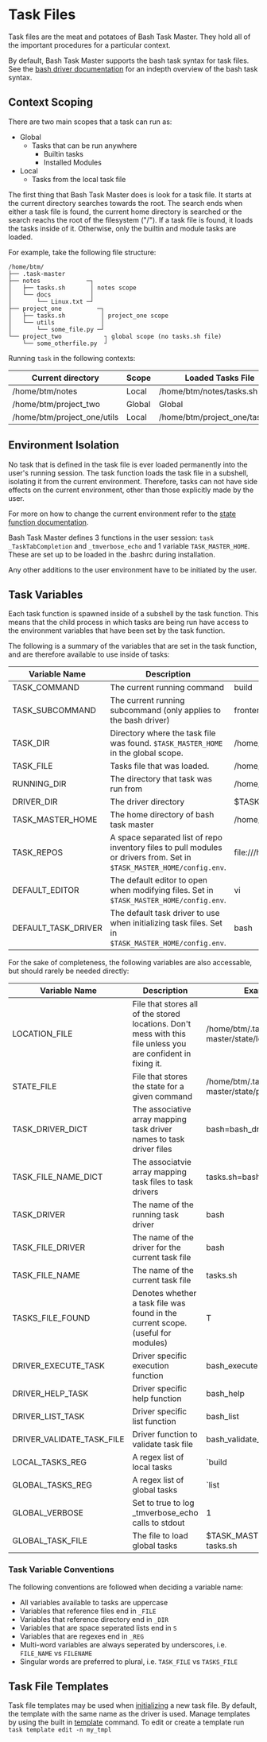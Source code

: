 # Task Files

Task files are the meat and potatoes of Bash Task Master.
They hold all of the important procedures for a particular context.

By default, Bash Task Master supports the bash task syntax for task files.
See the [bash driver documentation](/drivers#bash-driver) for an indepth overview of the bash task syntax.

## Context Scoping

There are two main scopes that a task can run as:

* Global
    * Tasks that can be run anywhere
        * Builtin tasks
        * Installed Modules
* Local
    * Tasks from the local task file

The first thing that Bash Task Master does is look for a task file.
It starts at the current directory searches towards the root.
The search ends when either a task file is found, the current home directory is searched or the search reachs the root of the filesystem ("/").
If a task file is found, it loads the tasks inside of it.
Otherwise, only the builtin and module tasks are loaded.

For example, take the following file structure:

```
/home/btm/
├── .task-master
├── notes             ─┐
│   ├── tasks.sh       │ notes scope
│   └── docs           │
│       └── Linux.txt ─┘
├── project_one          ─┐
│   ├── tasks.sh          │ project_one scope
│   └── utils             │
│       └── some_file.py ─┘
└── project_two            ┐ global scope (no tasks.sh file)
    └── some_otherfile.py  ┘
```

Running `task` in the following contexts:

| Current directory           | Scope  | Loaded Tasks File              |
|-----------------------------|--------|--------------------------------|
| /home/btm/notes             | Local  | /home/btm/notes/tasks.sh       |
| /home/btm/project_two       | Global | Global                         |
| /home/btm/project_one/utils | Local  | /home/btm/project_one/tasks.sh |


## Environment Isolation

No task that is defined in the task file is ever loaded permanently into the user's running session.
The task function loads the task file in a subshell, isolating it from the current environment.
Therefore, tasks can not have side effects on the current environment, other than those explicitly made by the user.

For more on how to change the current environment refer to the [state function documentation](/state).

Bash Task Master defines 3 functions in the user session: `task` `_TaskTabCompletion` and `_tmverbose_echo` and 1 variable `TASK_MASTER_HOME`.
These are set up to be loaded in the .bashrc during installation.

Any other additions to the user environment have to be initiated by the user.

## Task Variables

Each task function is spawned inside of a subshell by the task function.
This means that the child process in which tasks are being run have access to the environment variables that have been set by the task function.

The following is a summary of the variables that are set in the task function, and are therefore available to use inside of tasks:

| Variable Name  | Description | Example Value |
|----------------|-------------|---------------|
| TASK_COMMAND   | The current running command | build |
| TASK_SUBCOMMAND | The current running subcommand (only applies to the bash driver)| frontend |
| TASK_DIR       | Directory where the task file was found. `$TASK_MASTER_HOME` in the global scope. | /home/btm/notes |
| TASK_FILE      | Tasks file that was loaded. | /home/btm/notes/tasks.sh |
| RUNNING_DIR    | The directory that task was run from | /home/btm/project_one/utils |
| DRIVER_DIR     | The driver directory | $TASK_MASTER_HOME/lib/drivers |
| TASK_MASTER_HOME | The home directory of bash task master | /home/btm/.task-master |
| TASK_REPOS | A space separated list of repo inventory files to pull modules or drivers from. Set in `$TASK_MASTER_HOME/config.env`. | file:///home/btm/repo/inventory |
| DEFAULT_EDITOR | The default editor to open when modifying files. Set in `$TASK_MASTER_HOME/config.env`. | vi |
| DEFAULT_TASK_DRIVER | The default task driver to use when initializing task files. Set in `$TASK_MASTER_HOME/config.env`. | bash |


For the sake of completeness, the following variables are also accessable, but should rarely be needed directly:

| Variable Name  | Description | Example Value |
|----------------|-------------|---------------|
| LOCATION_FILE | File that stores all of the stored locations. Don't mess with this file unless you are confident in fixing it. | /home/btm/.task-master/state/locations.vars |
| STATE_FILE     | File that stores the state for a given command | /home/btm/.task-master/state/project_one/build.vars |
| TASK_DRIVER_DICT | The associative array mapping task driver names to task driver files | bash=bash_driver.sh |
| TASK_FILE_NAME_DICT | The associatvie array mapping task files to task drivers | tasks.sh=bash |
| TASK_DRIVER | The name of the running task driver | bash |
| TASK_FILE_DRIVER | The name of the driver for the current task file | bash |
| TASK_FILE_NAME | The name of the current task file | tasks.sh |
| TASKS_FILE_FOUND | Denotes whether a task file was found in the current scope. (useful for modules) | T |
| DRIVER_EXECUTE_TASK | Driver specific execution function | bash_execute |
| DRIVER_HELP_TASK | Driver specific help function  | bash_help |
| DRIVER_LIST_TASK | Driver specific list function  | bash_list |
| DRIVER_VALIDATE_TASK_FILE | Driver function to validate task file | bash_validate_file |
| LOCAL_TASKS_REG | A regex list of local tasks | `build|run|kill` |
| GLOBAL_TASKS_REG | A regex list of global tasks | `list|help|global|driver|module` |
| GLOBAL_VERBOSE | Set to true to log _tmverbose_echo calls to stdout | 1 |
| GLOBAL_TASK_FILE | The file to load global tasks | $TASK_MASTER_HOME/lib/global-tasks.sh |

### Task Variable Conventions

The following conventions are followed when deciding a variable name:

* All variables available to tasks are uppercase
* Variables that reference files end in `_FILE`
* Variables that reference directory end in `_DIR`
* Variables that are space seperated lists end in `S`
* Variables that are regexes end in `_REG`
* Multi-word variables are always seperated by underscores, i.e. `FILE_NAME` vs `FILENAME`
* Singular words are preferred to plural, i.e. `TASK_FILE` vs `TASKS_FILE`


## Task File Templates

Task file templates may be used when [initializing](/built_in_tasks#init) a new task file.
By default, the template with the same name as the driver is used.
Manage templates by using the built in [template](/built_in_tasks#template) command.
To edit or create a template run `task template edit -n my_tmpl`
